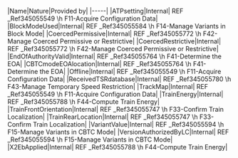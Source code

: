 ﻿

|Name|Nature|Provided by|
|-----|
|ATPsetting|Internal| REF _Ref345055549 \h F11-Acquire Configuration Data|
|BlockModeUsed|Internal| REF _Ref345055584 \h F14-Manage Variants in Block Mode|
|CoercedPermissive|Internal| REF _Ref345055772 \h F42-Manage Coerced Permissive or Restrictive|
|CoercedRestrictive|Internal| REF _Ref345055772 \h F42-Manage Coerced Permissive or Restrictive|
|EndOfAuthorityValid|Internal| REF _Ref345055764 \h F41-Determine the EOA|
|CBTCmodeEOAlocation|Internal| REF _Ref345055764 \h F41-Determine the EOA|
|Offline|Internal| REF _Ref345055549 \h F11-Acquire Configuration Data|
|ReceivedTSRdatabase|Internal| REF _Ref345055780 \h F43-Manage Temporary Speed Restriction|
|TrackMap|Internal| REF _Ref345055549 \h F11-Acquire Configuration Data|
|TrainEnergy|Internal| REF _Ref345055788 \h F44-Compute Train Energy|
|TrainFrontOrientation|Internal| REF _Ref345055747 \h F33-Confirm Train Localization|
|TrainRearLocation|Internal| REF _Ref345055747 \h F33-Confirm Train Localization|
|VariantValue|Internal| REF _Ref345055594 \h F15-Manage Variants in CBTC Mode|
|VersionAuthorizedByLC|Internal| REF _Ref345055594 \h F15-Manage Variants in CBTC Mode|
|X2EbApplied|Internal| REF _Ref345055788 \h F44-Compute Train Energy|

